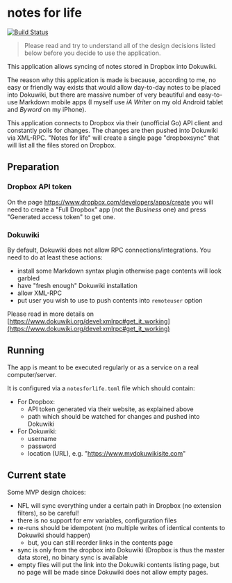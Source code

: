 # notes for life

[![Build Status](https://semaphoreci.com/api/v1/milanaleksic/notesforlife/branches/master/badge.svg)](https://semaphoreci.com/milanaleksic/notesforlife)

> Please read and try to understand all of the design decisions listed below before you decide to use the application.

This application allows syncing of notes stored in Dropbox
into Dokuwiki.

The reason why this application is made is because, according to me, no easy or friendly way
exists that would allow day-to-day notes to be placed into Dokuwiki, but there are massive
number of very beautiful and easy-to-use Markdown mobile apps (I myself use *iA Writer* on my
old Android tablet and *Byword* on my iPhone). 

This application connects to Dropbox via their (unofficial Go) API client and constantly polls 
for changes. The changes are then pushed into Dokuwiki via XML-RPC. "Notes for life" will 
create a single page "dropboxsync" that will list all the files stored on Dropbox.

## Preparation

### Dropbox API token

On the page https://www.dropbox.com/developers/apps/create you will need to create a 
"Full Dropbox" app (not the *Business* one)  and press "Generated access token" to get one.

### Dokuwiki

By default, Dokuwiki does not allow RPC connections/integrations. You need to do at least 
these actions:

- install some Markdown syntax plugin otherwise page contents will look garbled
- have "fresh enough" Dokuwiki installation
- allow XML-RPC
- put user you wish to use to push contents into `remoteuser` option

Please read in more details on [https://www.dokuwiki.org/devel:xmlrpc#get_it_working](https://www.dokuwiki.org/devel:xmlrpc#get_it_working)

## Running

The app is meant to be executed regularly or as a service on a real computer/server.

It is configured via a `notesforlife.toml` file which should contain:

- For Dropbox:
  + API token generated via their website, as explained above
  + path which should be watched for changes and pushed into Dokuwiki
- For Dokuwiki:
  + username
  + password
  + location (URL), e.g. "https://www.mydokuwikisite.com"

## Current state

Some MVP design choices:
- NFL will sync everything under a certain path in Dropbox (no extension filters), so be careful!
- there is no support for env variables, configuration files
- re-runs should be idempotent (no multiple writes of identical contents to Dokuwiki should happen)
  + but, you can still reorder links in the contents page
- sync is only from the dropbox into Dokuwiki (Dropbox is thus the master data store),
no binary sync is available
- empty files will put the link into the Dokuwiki contents listing page, but no page 
will be made since Dokuwiki does not allow empty pages.

